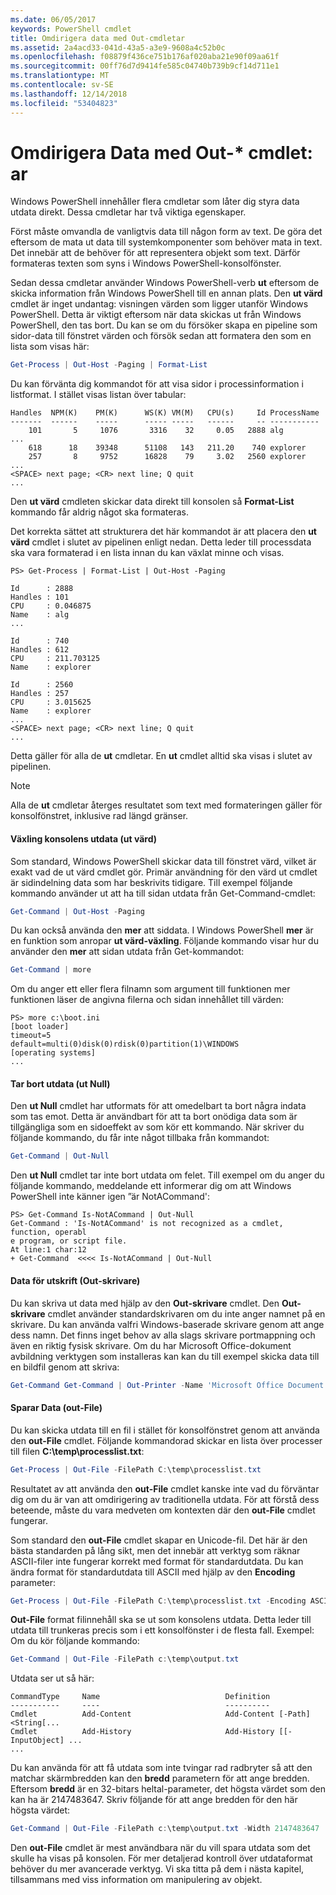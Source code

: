 ```yaml
---
ms.date: 06/05/2017
keywords: PowerShell cmdlet
title: Omdirigera data med Out-cmdletar
ms.assetid: 2a4acd33-041d-43a5-a3e9-9608a4c52b0c
ms.openlocfilehash: f08879f436ce751b176af020aba21e90f09aa61f
ms.sourcegitcommit: 00ff76d7d9414fe585c04740b739b9cf14d711e1
ms.translationtype: MT
ms.contentlocale: sv-SE
ms.lasthandoff: 12/14/2018
ms.locfileid: "53404823"
---
```

# <a name="redirecting-data-with-out--cmdlets"></a>Omdirigera Data med Out-* cmdlet: ar

Windows PowerShell innehåller flera cmdletar som låter dig styra data utdata direkt. Dessa cmdletar har två viktiga egenskaper.

Först måste omvandla de vanligtvis data till någon form av text. De göra det eftersom de mata ut data till systemkomponenter som behöver mata in text. Det innebär att de behöver för att representera objekt som text. Därför formateras texten som syns i Windows PowerShell-konsolfönster.

Sedan dessa cmdletar använder Windows PowerShell-verb **ut** eftersom de skicka information från Windows PowerShell till en annan plats. Den **ut värd** cmdlet är inget undantag: visningen värden som ligger utanför Windows PowerShell. Detta är viktigt eftersom när data skickas ut från Windows PowerShell, den tas bort. Du kan se om du försöker skapa en pipeline som sidor-data till fönstret värden och försök sedan att formatera den som en lista som visas här:

```powershell
Get-Process | Out-Host -Paging | Format-List
```

Du kan förvänta dig kommandot för att visa sidor i processinformation i listformat. I stället visas listan över tabular:

```output
Handles  NPM(K)    PM(K)      WS(K) VM(M)   CPU(s)     Id ProcessName
-------  ------    -----      ----- -----   ------     -- -----------
    101       5     1076       3316    32     0.05   2888 alg
...
    618      18    39348      51108   143   211.20    740 explorer
    257       8     9752      16828    79     3.02   2560 explorer
...
<SPACE> next page; <CR> next line; Q quit
...
```

Den **ut värd** cmdleten skickar data direkt till konsolen så **Format-List** kommando får aldrig något ska formateras.

Det korrekta sättet att strukturera det här kommandot är att placera den **ut värd** cmdlet i slutet av pipelinen enligt nedan. Detta leder till processdata ska vara formaterad i en lista innan du kan växlat minne och visas.

```
PS> Get-Process | Format-List | Out-Host -Paging

Id      : 2888
Handles : 101
CPU     : 0.046875
Name    : alg
...

Id      : 740
Handles : 612
CPU     : 211.703125
Name    : explorer

Id      : 2560
Handles : 257
CPU     : 3.015625
Name    : explorer
...
<SPACE> next page; <CR> next line; Q quit
...
```

Detta gäller för alla de **ut** cmdletar. En **ut** cmdlet alltid ska visas i slutet av pipelinen.

> [!NOTE]
> Alla de **ut** cmdletar återges resultatet som text med formateringen gäller för konsolfönstret, inklusive rad längd gränser.

#### <a name="paging-console-output-out-host"></a>Växling konsolens utdata (ut värd)

Som standard, Windows PowerShell skickar data till fönstret värd, vilket är exakt vad de ut värd cmdlet gör. Primär användning för den värd ut cmdlet är sidindelning data som har beskrivits tidigare. Till exempel följande kommando använder ut att ha till sidan utdata från Get-Command-cmdlet:

```powershell
Get-Command | Out-Host -Paging
```

Du kan också använda den **mer** att siddata. I Windows PowerShell **mer** är en funktion som anropar **ut värd-växling**. Följande kommando visar hur du använder den **mer** att sidan utdata från Get-kommandot:

```powershell
Get-Command | more
```

Om du anger ett eller flera filnamn som argument till funktionen mer funktionen läser de angivna filerna och sidan innehållet till värden:

```
PS> more c:\boot.ini
[boot loader]
timeout=5
default=multi(0)disk(0)rdisk(0)partition(1)\WINDOWS
[operating systems]
...
```

#### <a name="discarding-output-out-null"></a>Tar bort utdata (ut Null)

Den **ut Null** cmdlet har utformats för att omedelbart ta bort några indata som tas emot. Detta är användbart för att ta bort onödiga data som är tillgängliga som en sidoeffekt av som kör ett kommando. När skriver du följande kommando, du får inte något tillbaka från kommandot:

```powershell
Get-Command | Out-Null
```

Den **ut Null** cmdlet tar inte bort utdata om felet. Till exempel om du anger du följande kommando, meddelande ett informerar dig om att Windows PowerShell inte känner igen ”är NotACommand':

```
PS> Get-Command Is-NotACommand | Out-Null
Get-Command : 'Is-NotACommand' is not recognized as a cmdlet, function, operabl
e program, or script file.
At line:1 char:12
+ Get-Command  <<<< Is-NotACommand | Out-Null
```

#### <a name="printing-data-out-printer"></a>Data för utskrift (Out-skrivare)

Du kan skriva ut data med hjälp av den **Out-skrivare** cmdlet. Den **Out-skrivare** cmdlet använder standardskrivaren om du inte anger namnet på en skrivare. Du kan använda valfri Windows-baserade skrivare genom att ange dess namn. Det finns inget behov av alla slags skrivare portmappning och även en riktig fysisk skrivare. Om du har Microsoft Office-dokument avbildning verktygen som installeras kan kan du till exempel skicka data till en bildfil genom att skriva:

```powershell
Get-Command Get-Command | Out-Printer -Name 'Microsoft Office Document Image Writer'
```

#### <a name="saving-data-out-file"></a>Sparar Data (out-File)

Du kan skicka utdata till en fil i stället för konsolfönstret genom att använda den **out-File** cmdlet. Följande kommandorad skickar en lista över processer till filen **C:\\temp\\processlist.txt**:

```powershell
Get-Process | Out-File -FilePath C:\temp\processlist.txt
```

Resultatet av att använda den **out-File** cmdlet kanske inte vad du förväntar dig om du är van att omdirigering av traditionella utdata. För att förstå dess beteende, måste du vara medveten om kontexten där den **out-File** cmdlet fungerar.

Som standard den **out-File** cmdlet skapar en Unicode-fil. Det här är den bästa standarden på lång sikt, men det innebär att verktyg som räknar ASCII-filer inte fungerar korrekt med format för standardutdata. Du kan ändra format för standardutdata till ASCII med hjälp av den **Encoding** parameter:

```powershell
Get-Process | Out-File -FilePath C:\temp\processlist.txt -Encoding ASCII
```

**Out-File** format filinnehåll ska se ut som konsolens utdata. Detta leder till utdata till trunkeras precis som i ett konsolfönster i de flesta fall. Exempel: Om du kör följande kommando:

```powershell
Get-Command | Out-File -FilePath c:\temp\output.txt
```

Utdata ser ut så här:

```output
CommandType     Name                            Definition
-----------     ----                            ----------
Cmdlet          Add-Content                     Add-Content [-Path] <String[...
Cmdlet          Add-History                     Add-History [[-InputObject] ...
...
```

Du kan använda för att få utdata som inte tvingar rad radbryter så att den matchar skärmbredden kan den **bredd** parametern för att ange bredden. Eftersom **bredd** är en 32-bitars heltal-parameter, det högsta värdet som den kan ha är 2147483647. Skriv följande för att ange bredden för den här högsta värdet:

```powershell
Get-Command | Out-File -FilePath c:\temp\output.txt -Width 2147483647
```

Den **out-File** cmdlet är mest användbara när du vill spara utdata som det skulle ha visas på konsolen. För mer detaljerad kontroll över utdataformat behöver du mer avancerade verktyg. Vi ska titta på dem i nästa kapitel, tillsammans med viss information om manipulering av objekt.